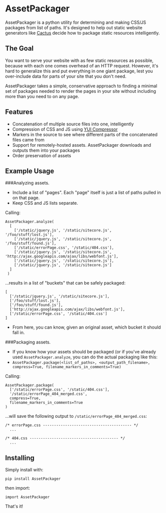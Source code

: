 AssetPackager
=============

AssetPackager is a python utility for determining and making CSS/JS packages from list of paths. It's designed to help out static website generators like [Cactus](https://github.com/koenbok/Cactus) decide how to package static resources intelligently. 

## The Goal

You want to serve your website with as few static resources as possible, because with each one comes overhead of an HTTP request. However, it's hard to generalize this and put everything in one giant package, lest you over-include data for parts of your site that you don't need.

AssetPackager takes a simple, conservative approach to finding a minimal set of packages needed to render the pages in your site without including more than you need to on any page.

## Features
- Concatenation of multiple source files into one, intelligently
- Compression of CSS and JS using [YUI Compressor](https://pypi.python.org/pypi/yuicompressor/2.4.2)
- Markers in the source to see where different parts of the concatenated files came from
- Support for remotely-hosted assets. AssetPackager downloads and outputs them into your packages
- Order preservation of assets


## Example Usage

###Analyzing assets.
- Include a list of "pages". Each "page" itself is just a list of paths pulled in on that page.
- Keep CSS and JS lists separate.

Calling:

	AssetPackager.analyze(
	  [
	    ['/static/jquery.js', '/static/sitecore.js', '/foo/stuff/lost.js'],
	    ['/static/jquery.js', '/static/sitecore.js', '/foo/stuff/found.js'],
	    ['/static/errorPage.css', '/static/404.css'],
	    ['/static/jquery.js', '/static/sitecore.js', 'http://ajax.googleapis.com/ajax/libs/webfont.js'],
	    ['/static/jquery.js', '/static/sitecore.js'],
	    ['/static/jquery.js', '/static/sitecore.js']
	  ]
	 )

...results in a list of "buckets" that can be safely packaged:

	[
      ['/static/jquery.js', '/static/sitecore.js'],
      ['/foo/stuff/lost.js'],                      
      ['/foo/stuff/found.js'],
      ['http://ajax.googleapis.com/ajax/libs/webfont.js'],
      ['/static/errorPage.css', '/static/404.css']
	]
	
- From here, you can know, given an original asset, which bucket it should fall in.
	
###Packaging assets.
- If you know how your assets should be packaged (or if you've already used `AssetPackager.analyze`, you can do the actual packaging like this:
- `AssetPackager.package(<list_of_paths>, <output_path_filename>, compress=True, filename_markers_in_comments=True)`

Calling:

	AssetPackager.package(
      ['/static/errorPage.css', '/static/404.css'],
      '/static/errorPage_404_merged.css',
      compress=True,
      filename_markers_in_comments=True
    )

...will save the following output to `/static/errorPage_404_merged.css`:
  
    /* errorPage.css ---------------------------------------- */
      ...
  
    /* 404.css ---------------------------------------- */
      ...

## Installing
Simply install with:

    pip install AssetPackager
    
then import:

    import AssetPackager
    
That's it!
